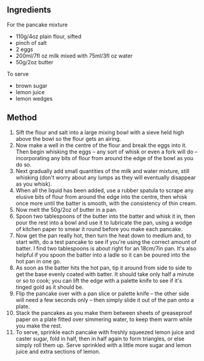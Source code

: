 ## Ingredients

For the pancake mixture
- 110g/4oz plain flour, sifted
- pinch of salt
- 2 eggs
- 200ml/7fl oz milk mixed with 75ml/3fl oz water
- 50g/2oz butter

To serve
- brown sugar
- lemon juice
- lemon wedges

## Method
1. Sift the flour and salt into a large mixing bowl with a sieve held high above the bowl so the flour gets an airing.
2. Now make a well in the centre of the flour and break the eggs into it. Then begin whisking the eggs – any sort of whisk or even a fork will do – incorporating any bits of flour from around the edge of the bowl as you do so.
3. Next gradually add small quantities of the milk and water mixture, still whisking (don't worry about any lumps as they will eventually disappear as you whisk).
4. When all the liquid has been added, use a rubber spatula to scrape any elusive bits of flour from around the edge into the centre, then whisk once more until the batter is smooth, with the consistency of thin cream.
5. Now melt the 50g/2oz of butter in a pan.
6. Spoon two tablespoons of the butter into the batter and whisk it in, then pour the rest into a bowl and use it to lubricate the pan, using a wodge of kitchen paper to smear it round before you make each pancake.
7. Now get the pan really hot, then turn the heat down to medium and, to start with, do a test pancake to see if you're using the correct amount of batter. I find two tablespoons is about right for an 18cm/7in pan. It's also helpful if you spoon the batter into a ladle so it can be poured into the hot pan in one go.
8. As soon as the batter hits the hot pan, tip it around from side to side to get the base evenly coated with batter. It should take only half a minute or so to cook; you can lift the edge with a palette knife to see if it's tinged gold as it should be.
9. Flip the pancake over with a pan slice or palette knife – the other side will need a few seconds only – then simply slide it out of the pan onto a plate.
10. Stack the pancakes as you make them between sheets of greaseproof paper on a plate fitted over simmering water, to keep them warm while you make the rest.
11. To serve, sprinkle each pancake with freshly squeezed lemon juice and caster sugar, fold in half, then in half again to form triangles, or else simply roll them up. Serve sprinkled with a little more sugar and lemon juice and extra sections of lemon.
